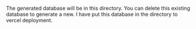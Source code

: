 The generated database will be in this directory.
You can delete this existing database to generate a new.
I have put this database in the directory to vercel deployment.